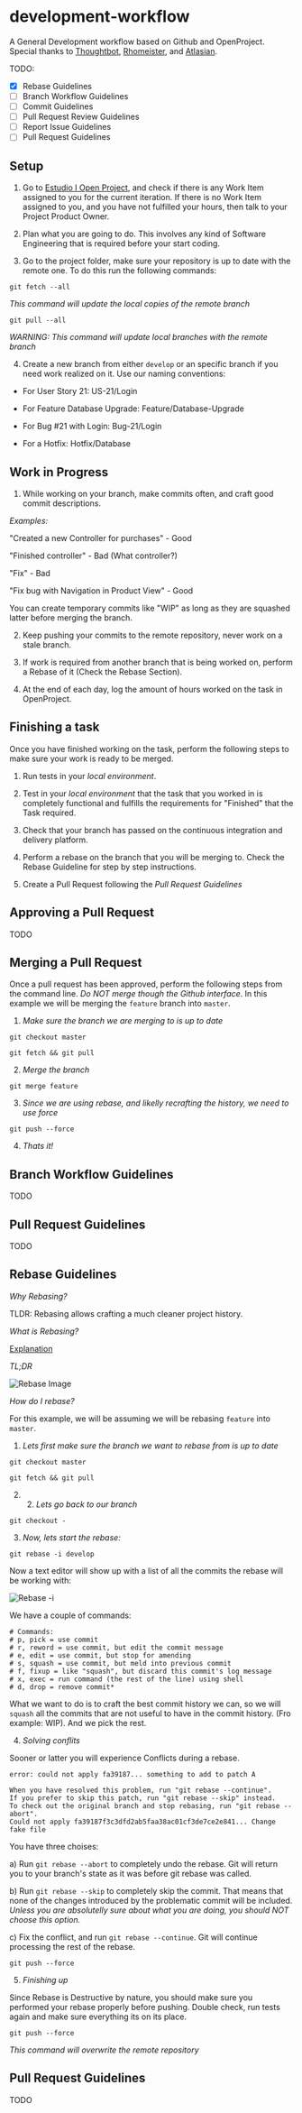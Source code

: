 # development-workflow
A General Development workflow based on Github and OpenProject. Special thanks to 
[Thoughtbot](https://thoughtbot.com/), [Rhomeister](https://github.com/rhomeister), and
[Atlasian](https://www.atlassian.com/git/tutorials/).

TODO:
- [x] Rebase Guidelines
- [ ] Branch Workflow Guidelines
- [ ] Commit Guidelines
- [ ] Pull Request Review Guidelines
- [ ] Report Issue Guidelines
- [ ] Pull Request Guidelines

## Setup

1. Go to [Estudio I Open Project](https://www.shapeandcode.com/admin), and check if there is any Work Item assigned to you for the current iteration. If there is no Work Item assigned to you, and you have not fulfilled your hours, then talk to your Project Product Owner.

2. Plan what you are going to do. This involves any kind of Software Engineering that is required before your start coding.

3. Go to the project folder, make sure your repository is up to date with the remote one. To do this run the following commands:

```
git fetch --all
```
_This command will update the local copies of the remote branch_

```
git pull --all
```
_WARNING: This command will update local branches with the remote branch_

4. Create a new branch from either `develop` or an specific branch if you need
work realized on it. Use our naming conventions:

* For User Story 21: US-21/Login

* For Feature Database Upgrade: Feature/Database-Upgrade

* For Bug #21 with Login: Bug-21/Login

* For a Hotfix: Hotfix/Database


## Work in Progress

1. While working on your branch, make commits often, and craft good commit
descriptions.

_Examples:_

"Created a new Controller for purchases" - Good

"Finished controller" - Bad (What controller?)

"Fix" - Bad

"Fix bug with Navigation in Product View" - Good

You can create temporary commits like "WIP" as long as they are squashed latter
before merging the branch.

2. Keep pushing your commits to the remote repository, never work on a stale
branch.

3. If work is required from another branch that is being worked on, perform a
Rebase of it (Check the Rebase Section).

4. At the end of each day, log the amount of hours worked on the task in
OpenProject.

## Finishing a task

Once you have finished working on the task, perform the following steps to make
sure your work is ready to be merged.

1. Run tests in your *local environment*.

2. Test in your *local environment* that the task that you worked in is completely functional and
fulfills the requirements for "Finished" that the Task required.

3. Check that your branch has passed on the continuous integration and delivery platform.

4. Perform a rebase on the branch that you will be merging to. Check the Rebase
Guideline for step by step instructions.

5. Create a Pull Request following the _Pull Request Guidelines_

## Approving a Pull Request

TODO

## Merging a Pull Request

Once a pull request has been approved, perform the following steps from the
command line. *Do NOT merge though the Github interface*. In this example we
will be merging the `feature` branch into `master`.

1. _Make sure the branch we are merging to is up to date_

`git checkout master`

`git fetch && git pull`

2. _Merge the branch_

`git merge feature`

3. _Since we are using rebase, and likelly recrafting the history, we need to
   use force_

`git push --force`

4. _Thats it!_

## Branch Workflow Guidelines
TODO

## Pull Request Guidelines
TODO

## Rebase Guidelines


*Why Rebasing?*

TLDR: Rebasing allows crafting a much cleaner project history.

*What is Rebasing?*

[Explanation](https://www.atlassian.com/git/tutorials/merging-vs-rebasing)

*TL;DR*

![Rebase Image](https://i.stack.imgur.com/5yRg3.png)

*How do I rebase?*

For this example, we will be assuming we will be rebasing `feature` into
`master`.

1. _Lets first make sure the branch we want to rebase from is up to date_

`git checkout master`

`git fetch && git pull`

2. 2. _Lets go back to our branch_

`git checkout -`

3. _Now, lets start the rebase:_

`git rebase -i develop`

Now a text editor will show up with a list of all the commits the rebase will be
working with:

![Rebase -i](https://www.ducksoupdev.co.uk/images/vim-visual-block1.jpg)

We have a couple of commands:

```
# Commands:
# p, pick = use commit
# r, reword = use commit, but edit the commit message
# e, edit = use commit, but stop for amending
# s, squash = use commit, but meld into previous commit
# f, fixup = like "squash", but discard this commit's log message
# x, exec = run command (the rest of the line) using shell
# d, drop = remove commit*
```

What we want to do is to craft the best commit history we can, so we will
`squash` all the commits that are not useful to have in the commit history. (Fro
example: WIP). And we pick the rest.

4. _Solving conflits_

Sooner or latter you will experience Conflicts during a rebase.

```
error: could not apply fa39187... something to add to patch A

When you have resolved this problem, run "git rebase --continue".
If you prefer to skip this patch, run "git rebase --skip" instead.
To check out the original branch and stop rebasing, run "git rebase --abort".
Could not apply fa39187f3c3dfd2ab5faa38ac01cf3de7ce2e841... Change fake file
```

You have three choises:

a) Run `git rebase --abort` to completely undo the rebase. Git will return you to your branch's state as it was before git rebase was called.

b) Run `git rebase --skip` to completely skip the commit. That means that none of the changes introduced by the problematic commit will be included. *Unless you are absolutelly sure about what you are doing, you should NOT choose this option.* 

c) Fix the conflict, and run `git rebase --continue`. Git will continue
processing the rest of the rebase.


`git push --force`

5. _Finishing up_

Since Rebase is Destructive by nature, you should make sure you performed your
rebase properly before pushing. Double check, run tests again and make sure
everything its on its place.

`git push --force`

_This command will overwrite the remote repository_

## Pull Request Guidelines
TODO
